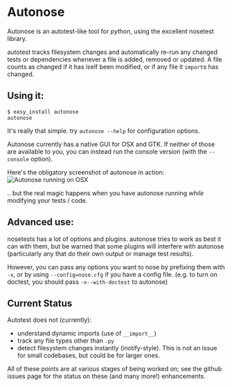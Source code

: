 # Autonose

Autonose is an autotest-like tool for python, using the excellent nosetest
library.

autotest tracks filesystem changes and automatically re-run
any changed tests or dependencies whenever a file is added, removed or
updated. A file counts as changed if it has iself been modified, or if any
file it `import`s has changed.

## Using it:

	$ easy_install autonose
	autonose

It's really that simple. try `autonose --help` for configuration options.

Autonose currently has a native GUI for OSX and GTK. If neither of those
are available to you, you can instead run the console version (with the
`--console` option).

Here's the obligatory screenshot of autonose in action:
![Autonose running on OSX](http://gfxmonk.net/upload/screenshot-autonose.png)

.. but the real magic happens when you have autonose running *while* modifying
your tests / code.


## Advanced use:

nosetests has a lot of options and plugins. autonose tries to work as best
it can with them, but be warned that some plugins will interfere with autonose
(particularly any that do their own output or manage test results).

However, you can pass any options you want to nose by prefixing them with `-x`,
or by using `--config=nose.cfg` if you have a config file.
(e.g. to turn on doctest, you should pass `-x--with-doctest` to autonose)

## Current Status

Autotest does not (currently):

 - understand dynamic imports (use of `__import__`)
 - track any file types other than `.py`
 - detect filesystem changes instantly (inotify-style). This is not an
   issue for small codebases, but could be for larger ones.

All of these points are at various stages of being worked on; see the github
issues page for the status on these (and many more!) enhancements.

